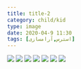 ```yaml
---
title: title-2
category: child/kid
type: image
date: 2020-04-9 11:30
tags: [استرس,آرامسازی]
---
```


![](../../static/images/stress-kid-1.webp)
![](../../static/images/stress-kid-2.webp)
![](../../static/images/stress-kid-3.webp)
![](../../static/images/stress-kid-4.webp)
![](../../static/images/stress-kid-5.webp)
![](../../static/images/stress-kid-6.webp)
![](../../static/images/stress-kid-7.webp)